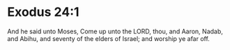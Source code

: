 # Exodus 24:1

And he said unto Moses, Come up unto the LORD, thou, and Aaron, Nadab, and Abihu, and seventy of the elders of Israel; and worship ye afar off.